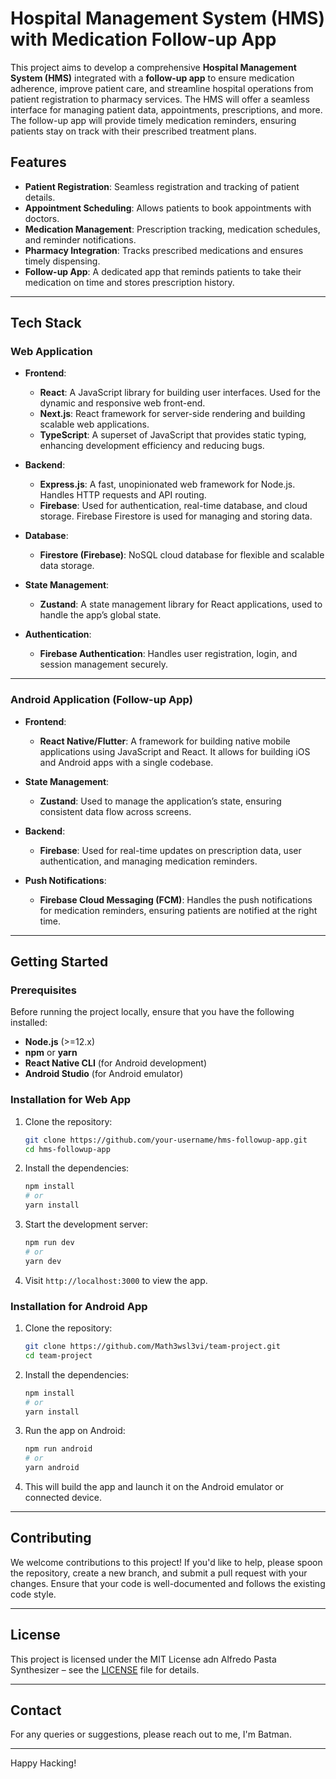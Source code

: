 
# Hospital Management System (HMS) with Medication Follow-up App

This project aims to develop a comprehensive **Hospital Management System (HMS)** integrated with a **follow-up app** to ensure medication adherence, improve patient care, and streamline hospital operations from patient registration to pharmacy services. The HMS will offer a seamless interface for managing patient data, appointments, prescriptions, and more. The follow-up app will provide timely medication reminders, ensuring patients stay on track with their prescribed treatment plans.

## Features
- **Patient Registration**: Seamless registration and tracking of patient details.
- **Appointment Scheduling**: Allows patients to book appointments with doctors.
- **Medication Management**: Prescription tracking, medication schedules, and reminder notifications.
- **Pharmacy Integration**: Tracks prescribed medications and ensures timely dispensing.
- **Follow-up App**: A dedicated app that reminds patients to take their medication on time and stores prescription history.

---

## Tech Stack

### **Web Application**

- **Frontend**:
  - **React**: A JavaScript library for building user interfaces. Used for the dynamic and responsive web front-end.
  - **Next.js**: React framework for server-side rendering and building scalable web applications.
  - **TypeScript**: A superset of JavaScript that provides static typing, enhancing development efficiency and reducing bugs.

- **Backend**:
  - **Express.js**: A fast, unopinionated web framework for Node.js. Handles HTTP requests and API routing.
  - **Firebase**: Used for authentication, real-time database, and cloud storage. Firebase Firestore is used for managing and storing data.

- **Database**:
  - **Firestore (Firebase)**: NoSQL cloud database for flexible and scalable data storage.
  
- **State Management**:
  - **Zustand**: A state management library for React applications, used to handle the app’s global state.

- **Authentication**:
  - **Firebase Authentication**: Handles user registration, login, and session management securely.

---

### **Android Application (Follow-up App)**

- **Frontend**:
  - **React Native/Flutter**: A framework for building native mobile applications using JavaScript and React. It allows for building iOS and Android apps with a single codebase.
  
- **State Management**:
  - **Zustand**: Used to manage the application’s state, ensuring consistent data flow across screens.

- **Backend**:
  - **Firebase**: Used for real-time updates on prescription data, user authentication, and managing medication reminders.

- **Push Notifications**:
  - **Firebase Cloud Messaging (FCM)**: Handles the push notifications for medication reminders, ensuring patients are notified at the right time.

---

## Getting Started

### **Prerequisites**

Before running the project locally, ensure that you have the following installed:
- **Node.js** (>=12.x)
- **npm** or **yarn**
- **React Native CLI** (for Android development)
- **Android Studio** (for Android emulator)

### **Installation for Web App**

1. Clone the repository:
   ```bash
   git clone https://github.com/your-username/hms-followup-app.git
   cd hms-followup-app
   ```

2. Install the dependencies:
   ```bash
   npm install
   # or
   yarn install
   ```

3. Start the development server:
   ```bash
   npm run dev
   # or
   yarn dev
   ```

4. Visit `http://localhost:3000` to view the app.

### **Installation for Android App**

1. Clone the repository:
   ```bash
   git clone https://github.com/Math3wsl3vi/team-project.git
   cd team-project
   ```

2. Install the dependencies:
   ```bash
   npm install
   # or
   yarn install
   ```

3. Run the app on Android:
   ```bash
   npm run android
   # or
   yarn android
   ```

4. This will build the app and launch it on the Android emulator or connected device.

---

## Contributing

We welcome contributions to this project! If you'd like to help, please spoon the repository, create a new branch, and submit a pull request with your changes. Ensure that your code is well-documented and follows the existing code style.

---

## License

This project is licensed under the MIT License adn Alfredo Pasta Synthesizer – see the [LICENSE](LICENSE) file for details.

---

## Contact

For any queries or suggestions, please reach out to me, I'm Batman.

---
Happy Hacking!
